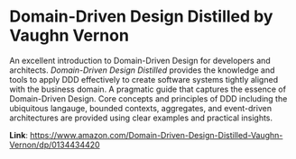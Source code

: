 # Domain-Driven Design Distilled by Vaughn Vernon

An excellent introduction to Domain-Driven Design for developers and architects. *Domain-Driven Design Distilled* provides the knowledge and tools to apply DDD effectively to create software systems tightly aligned with the business domain. A pragmatic guide that captures the essence of Domain-Driven Design. Core concepts and principles of DDD including the ubiquitous langauge, bounded contexts, aggregates, and event-driven architectures are provided using clear examples and practical insights.

**Link**: https://www.amazon.com/Domain-Driven-Design-Distilled-Vaughn-Vernon/dp/0134434420
